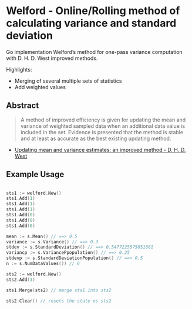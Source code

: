 # Welford - Online/Rolling method of calculating variance and standard deviation
Go implementation Welford’s method for one-pass variance computation with D. H. D. West improved methods.

Highlights:
* Merging of several multiple sets of statistics
* Add weighted values

## Abstract

> A method of improved efficiency is given for updating the mean and variance of weighted sampled data when an additional data value is included in the set. Evidence is presented 
> that the method is stable and at least as accurate as the best existing updating method.

- [Updating mean and variance estimates: an improved method - D. H. D. West](https://dl.acm.org/doi/10.1145/359146.359153)

## Example Usage

```go

sts1 := welford.New()
sts1.Add(1)
sts1.Add(1)
sts1.Add(1)
sts1.Add(0)
sts1.Add(0)
sts1.Add(0)

mean := s.Mean() // ==> 0.5
variance := s.Variance() // ==> 0.3
stdev := s.StandardDeviation() // ==> 0.5477225575051661
variancp := s.VariancePpopulation()	// ==> 0.25
stdevp := s.StandardDeviationPopulation() // ==> 0.5
n := s.NumDataValues()) // 6

sts2 := welford.New()
sts2.Add(3)

sts1.Merge(sts2) // merge sts1 into sts2

sts2.Clear() // resets the state os sts2
```
